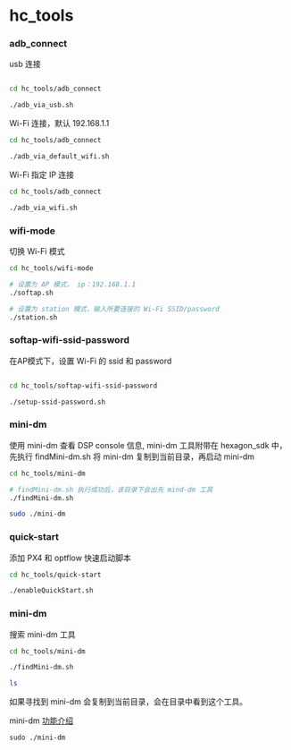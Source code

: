 # hc_tools

### adb_connect

usb 连接

```bash

cd hc_tools/adb_connect

./adb_via_usb.sh

```

Wi-Fi 连接，默认 192.168.1.1

```bash
cd hc_tools/adb_connect

./adb_via_default_wifi.sh
```

Wi-Fi 指定 IP 连接

```bash
cd hc_tools/adb_connect

./adb_via_wifi.sh
```

### wifi-mode 
切换 Wi-Fi 模式

```bash
cd hc_tools/wifi-mode

# 设置为 AP 模式， ip：192.168.1.1
./softap.sh

# 设置为 station 模式，输入所要连接的 Wi-Fi SSID/password
./station.sh
```

### softap-wifi-ssid-password
在AP模式下，设置 Wi-Fi 的 ssid 和 password

```bash

cd hc_tools/softap-wifi-ssid-password

./setup-ssid-password.sh
```
### mini-dm
使用 mini-dm 查看 DSP console 信息, mini-dm 工具附带在 hexagon_sdk 中，先执行 findMini-dm.sh 将 mini-dm 复制到当前目录，再启动 mini-dm

```bash
cd hc_tools/mini-dm

# findMini-dm.sh 执行成功后，该目录下会出先 mind-dm 工具
./findMini-dm.sh 

sudo ./mini-dm
```
### quick-start
添加 PX4 和 optflow 快速启动脚本

```bash
cd hc_tools/quick-start

./enableQuickStart.sh
```

### mini-dm
搜索 mini-dm 工具

```bash
cd hc_tools/mini-dm

./findMini-dm.sh

ls
```

如果寻找到 mini-dm 会复制到当前目录，会在目录中看到这个工具。

mini-dm [功能介绍](https://www.yuque.com/zeorzeroopen/xhqmaf/gp6b8c)

```
sudo ./mini-dm
```



